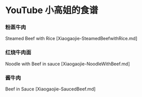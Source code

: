 # YouTube 小高姐的食谱

### 粉蒸牛肉  
Steamed Beef with Rice [Xiaogaojie-SteamedBeefwithRice.md]
### 红烧牛肉面 
Noodle with Beef in sauce [Xiaogaojie-NoodleWithBeef.md]
### 酱牛肉
Beef in Sauce [Xiaogaojie-SaucedBeef.md]
